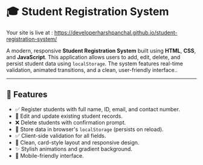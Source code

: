 # 🎓 Student Registration System

Your site is live at : https://developerharshpanchal.github.io/student-registration-system/ 

A modern, responsive **Student Registration System** built using **HTML**, **CSS**, and **JavaScript**. This application allows users to add, edit, delete, and persist student data using `localStorage`. The system features real-time validation, animated transitions, and a clean, user-friendly interface..

---

## 📌 Features

- ✅ Register students with full name, ID, email, and contact number.
- 🔄 Edit and update existing student records.
- ❌ Delete students with confirmation prompt.
- 💾 Store data in browser's `localStorage` (persists on reload).
- ✅ Client-side validation for all fields.
- 🧾 Clean, card-style layout and responsive design.
- ✨ Stylish animations and gradient background.
- 📱 Mobile-friendly interface.
